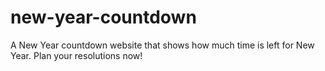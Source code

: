 # new-year-countdown

A New Year countdown website that shows how much time is left for New Year. Plan your resolutions now!
